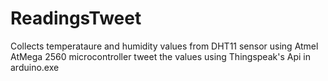 # ReadingsTweet
Collects temperataure and humidity values from DHT11 sensor 
using Atmel AtMega 2560 microcontroller tweet the values 
using Thingspeak's Api
in arduino.exe 
